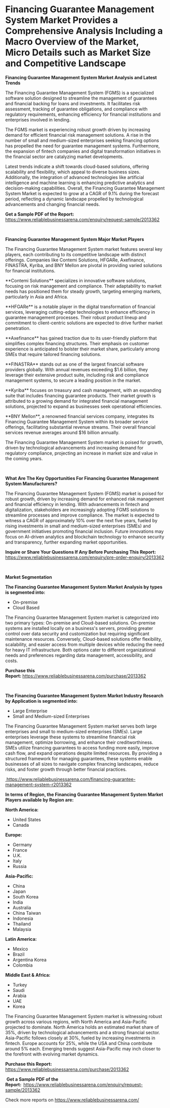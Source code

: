<p><h1>Financing Guarantee Management System Market Provides a Comprehensive Analysis Including a Macro Overview of the Market, Micro Details such as Market Size and Competitive Landscape</h1></p><p><strong>Financing Guarantee Management System Market Analysis and Latest Trends</strong></p>
<p><p>The Financing Guarantee Management System (FGMS) is a specialized software solution designed to streamline the management of guarantees and financial backing for loans and investments. It facilitates risk assessment, tracking of guarantee obligations, and compliance with regulatory requirements, enhancing efficiency for financial institutions and enterprises involved in lending.</p><p>The FGMS market is experiencing robust growth driven by increasing demand for efficient financial risk management solutions. A rise in the number of small and medium-sized enterprises seeking financing options has propelled the need for guarantee management systems. Furthermore, the expansion of fintech companies and digital transformation initiatives in the financial sector are catalyzing market developments.</p><p>Latest trends indicate a shift towards cloud-based solutions, offering scalability and flexibility, which appeal to diverse business sizes. Additionally, the integration of advanced technologies like artificial intelligence and machine learning is enhancing predictive analytics and decision-making capabilities. Overall, the Financing Guarantee Management System Market is expected to grow at a CAGR of 9.1% during the forecast period, reflecting a dynamic landscape propelled by technological advancements and changing financial needs.</p></p>
<p><strong>Get a Sample PDF of the Report:&nbsp;</strong> <a href="https://www.reliablebusinessarena.com/enquiry/request-sample/2013362?utm_campaign=2982&utm_medium=2&utm_source=Github&utm_content=ia&utm_term=11032025&utm_id=financing-guarantee-management-system">https://www.reliablebusinessarena.com/enquiry/request-sample/2013362</a></p>
<p>&nbsp;</p>
<p><strong>Financing Guarantee Management System Major Market Players</strong></p>
<p><p>The Financing Guarantee Management System market features several key players, each contributing to its competitive landscape with distinct offerings. Companies like Contemi Solutions, HFGARe, Axefinance, FINASTRA, Kyriba, and BNY Mellon are pivotal in providing varied solutions for financial institutions.</p><p>**Contemi Solutions** specializes in innovative software solutions, focusing on risk management and compliance. Their adaptability to market needs has positioned them for steady growth, targeting emerging markets, particularly in Asia and Africa.</p><p>**HFGARe** is a notable player in the digital transformation of financial services, leveraging cutting-edge technologies to enhance efficiency in guarantee management processes. Their robust product lineup and commitment to client-centric solutions are expected to drive further market penetration.</p><p>**Axefinance** has gained traction due to its user-friendly platform that simplifies complex financing structures. Their emphasis on customer experience is anticipated to bolster their market share, particularly among SMEs that require tailored financing solutions.</p><p>**FINASTRA** stands out as one of the largest financial software providers globally. With annual revenues exceeding $1.6 billion, they leverage their extensive product suite, including risk and compliance management systems, to secure a leading position in the market.</p><p>**Kyriba** focuses on treasury and cash management, with an expanding suite that includes financing guarantee products. Their market growth is attributed to a growing demand for integrated financial management solutions, projected to expand as businesses seek operational efficiencies.</p><p>**BNY Mellon**, a renowned financial services company, integrates its Financing Guarantee Management System within its broader service offerings, facilitating substantial revenue streams. Their overall financial services revenue averages around $16 billion annually.</p><p>The Financing Guarantee Management System market is poised for growth, driven by technological advancements and increasing demand for regulatory compliance, projecting an increase in market size and value in the coming years.</p></p>
<p>&nbsp;</p>
<p><strong>What Are The Key Opportunities For Financing Guarantee Management System Manufacturers?</strong></p>
<p><p>The Financing Guarantee Management System (FGMS) market is poised for robust growth, driven by increasing demand for enhanced risk management and financial efficiency in lending. With advancements in fintech and digitalization, stakeholders are increasingly adopting FGMS solutions to streamline processes and improve compliance. The market is expected to witness a CAGR of approximately 10% over the next five years, fueled by rising investments in small and medium-sized enterprises (SMEs) and government initiatives promoting financial inclusion. Future innovations may focus on AI-driven analytics and blockchain technology to enhance security and transparency, further expanding market opportunities.</p></p>
<p><strong>Inquire or Share Your Questions If Any Before Purchasing This Report:</strong> <a href="https://www.reliablebusinessarena.com/enquiry/pre-order-enquiry/2013362?utm_campaign=2982&utm_medium=2&utm_source=Github&utm_content=ia&utm_term=11032025&utm_id=financing-guarantee-management-system">https://www.reliablebusinessarena.com/enquiry/pre-order-enquiry/2013362</a></p>
<p>&nbsp;</p>
<p><strong>Market Segmentation</strong></p>
<p><strong>The Financing Guarantee Management System Market Analysis by types is segmented into:</strong></p>
<p><ul><li>On-premise</li><li>Cloud Based</li></ul></p>
<p><p>The Financing Guarantee Management System market is categorized into two primary types: On-premise and Cloud-based solutions. On-premise systems are installed locally on a business's servers, providing greater control over data security and customization but requiring significant maintenance resources. Conversely, Cloud-based solutions offer flexibility, scalability, and easier access from multiple devices while reducing the need for heavy IT infrastructure. Both options cater to different organizational needs and preferences regarding data management, accessibility, and costs.</p></p>
<p><strong>Purchase this Report:&nbsp;</strong><a href="https://www.reliablebusinessarena.com/purchase/2013362?utm_campaign=2982&utm_medium=2&utm_source=Github&utm_content=ia&utm_term=11032025&utm_id=financing-guarantee-management-system">https://www.reliablebusinessarena.com/purchase/2013362</a></p>
<p>&nbsp;</p>
<p><strong>The Financing Guarantee Management System Market Industry Research by Application is segmented into:</strong></p>
<p><ul><li>Large Enterprise</li><li>Small and Medium-sized Enterprises</li></ul></p>
<p><p>The Financing Guarantee Management System market serves both large enterprises and small to medium-sized enterprises (SMEs). Large enterprises leverage these systems to streamline financial risk management, optimize borrowing, and enhance their creditworthiness. SMEs utilize financing guarantees to access funding more easily, improve cash flow, and expand operations despite limited resources. By providing a structured framework for managing guarantees, these systems enable businesses of all sizes to navigate complex financing landscapes, reduce risks, and foster growth through better financial practices.</p></p>
<p><a href="https://www.reliablebusinessarena.com/financing-guarantee-management-system-r2013362?utm_campaign=2982&utm_medium=2&utm_source=Github&utm_content=ia&utm_term=11032025&utm_id=financing-guarantee-management-system">&nbsp;https://www.reliablebusinessarena.com/financing-guarantee-management-system-r2013362</a></p>
<p><strong>In terms of Region, the Financing Guarantee Management System Market Players available by Region are:</strong></p>
<p>
    <p> <strong> North America: </strong>
        <ul>
            <li>United States</li>
            <li>Canada</li>
        </ul>
        </p> 
    <p> <strong> Europe: </strong>
        <ul>
            <li>Germany</li>
            <li>France</li>
            <li>U.K.</li>
            <li>Italy</li>
            <li>Russia</li>
        </ul>
        </p> 
    <p> <strong> Asia-Pacific: </strong>
        <ul>
            <li>China</li>
            <li>Japan</li>
            <li>South Korea</li>
            <li>India</li>
            <li>Australia</li>
            <li>China Taiwan</li>
            <li>Indonesia</li>
            <li>Thailand</li>
            <li>Malaysia</li>
        </ul>
        </p> 
    <p> <strong> Latin America: </strong>
        <ul>
            <li>Mexico</li>
            <li>Brazil</li>
            <li>Argentina Korea</li>
            <li>Colombia</li>
        </ul>
        </p> 
    <p> <strong> Middle East & Africa: </strong>
        <ul>
            <li>Turkey</li>
            <li>Saudi</li>
            <li>Arabia</li>
            <li>UAE</li>
            <li>Korea</li>
        </ul>
    </p>
    </p>
<p><p>The Financing Guarantee Management System market is witnessing robust growth across various regions, with North America and Asia-Pacific projected to dominate. North America holds an estimated market share of 35%, driven by technological advancements and a strong financial sector. Asia-Pacific follows closely at 30%, fueled by increasing investments in fintech. Europe accounts for 25%, while the USA and China contribute around 5% each. Emerging trends suggest Asia-Pacific may inch closer to the forefront with evolving market dynamics.</p></p>
<p><strong>Purchase this Report: </strong><a href="https://www.reliablebusinessarena.com/purchase/2013362?utm_campaign=2982&utm_medium=2&utm_source=Github&utm_content=ia&utm_term=11032025&utm_id=financing-guarantee-management-system">https://www.reliablebusinessarena.com/purchase/2013362</a></p>
<p>&nbsp;<strong>Get a Sample PDF of the Report:&nbsp;&nbsp;</strong><a href="https://www.reliablebusinessarena.com/enquiry/request-sample/2013362?utm_campaign=2982&utm_medium=2&utm_source=Github&utm_content=ia&utm_term=11032025&utm_id=financing-guarantee-management-system">https://www.reliablebusinessarena.com/enquiry/request-sample/2013362</a></p>
<p><strong></strong></p>
<p>Check more reports on <a href="https://www.reliablebusinessarena.com/?utm_campaign=2982&utm_medium=2&utm_source=Github&utm_content=ia&utm_term=11032025&utm_id=financing-guarantee-management-system">https://www.reliablebusinessarena.com/</a></p>